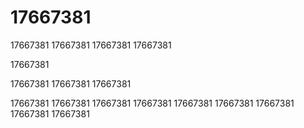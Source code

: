 # 17667381
17667381
17667381
17667381
17667381

17667381

17667381
17667381
17667381

17667381
17667381
17667381
17667381
17667381
17667381
17667381
17667381
17667381
